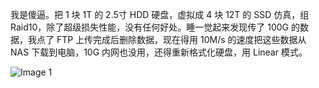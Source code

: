 我是傻逼。把 1 块 1T 的 2.5寸 HDD 硬盘，虚拟成 4 块 12T 的 SSD 仿真，组 Raid10，除了超级损失性能，没有任何好处。睡一觉起来发现传了 100G 的数据，我点了 FTP 上传完成后删除数据，现在得用 10M/s 的速度把这些数据从 NAS 下载到电脑，10G 内网也没用，还得重新格式化硬盘，用 Linear 模式。

![Image 1](https://files.e5n.cc/media_attachments/files/113/719/403/852/654/486/original/d1fc72a36c6bdbfc.png)